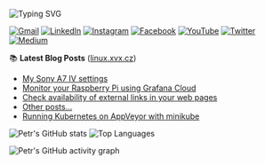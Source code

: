 <!-- https://github.com/DenverCoder1/readme-typing-svg -->
![Typing SVG](https://readme-typing-svg.demolab.com?font=Fira+Code&size=30&pause=1000&color=58A6FF&width=435&lines=Petr+Ruzicka)

<!-- https://github.com/Ileriayo/markdown-badges -->
[![Gmail](https://img.shields.io/badge/Gmail-D14836?style=plastic&logo=gmail&logoColor=white)](mailto:petr.ruzicka@gmail.com)
[![LinkedIn](https://img.shields.io/badge/linkedin-%230077B5.svg?style=plastic&logo=linkedin&logoColor=white)](https://www.linkedin.com/in/petrruzicka/)
[![Instagram](https://img.shields.io/badge/Instagram-%23E4405F.svg?style=plastic&logo=Instagram&logoColor=white)](https://www.instagram.com/petr.ruzicka_cz/)
[![Facebook](https://img.shields.io/badge/Facebook-%231877F2.svg?style=plastic&logo=Facebook&logoColor=white)](https://www.facebook.com/petr.ruzicka)
[![YouTube](https://img.shields.io/badge/YouTube-%23FF0000.svg?style=plastic&logo=YouTube&logoColor=white)](https://www.youtube.com/@PetrRuzicka)
[![Twitter](https://img.shields.io/badge/Twitter-%231DA1F2.svg?style=plastic&logo=Twitter&logoColor=white)](https://twitter.com/Ruzicka_Petr)
[![Medium](https://img.shields.io/badge/Medium-12100E?style=plastic&logo=medium&logoColor=white)](https://medium.com/@petr.ruzicka)

📚 **Latest Blog Posts** ([linux.xvx.cz](https://linux.xvx.cz))

<!-- https://github.com/gautamkrishnar/blog-post-workflow -->
<!-- BLOG-POST-LIST:START -->
- [My Sony A7 IV settings](https://linux.xvx.cz/2022/09/my-sony-a7-iv-settings.html)
- [Monitor your Raspberry Pi using Grafana Cloud](https://linux.xvx.cz/2022/01/monitor-your-raspberry-pi-using-grafana.html)
- [Check availability of external links in your web pages](https://linux.xvx.cz/2020/02/check-availability-of-external-links-in.html)
- [Other posts...](https://linux.xvx.cz/2019/10/other-posts.html)
- [Running Kubernetes on AppVeyor with minikube](https://linux.xvx.cz/2018/04/running-kubernetes-on-appveyor-with.html)
<!-- BLOG-POST-LIST:END -->

<!-- https://github.com/anuraghazra/github-readme-stats -->
![Petr's GitHub stats](https://github-readme-stats.vercel.app/api?username=ruzickap&theme=github_dark&hide_border=true&show_icons=true&card_width=490)
![Top Languages](https://github-readme-stats.vercel.app/api/top-langs/?username=ruzickap&theme=github_dark&hide_border=true&layout=compact&langs_count=8)

<!-- https://github.com/ashutosh00710/github-readme-activity-graph -->
![Petr's GitHub activity graph](https://activity-graph.herokuapp.com/graph?username=ruzickap&theme=github-dark&hide_border=true)

